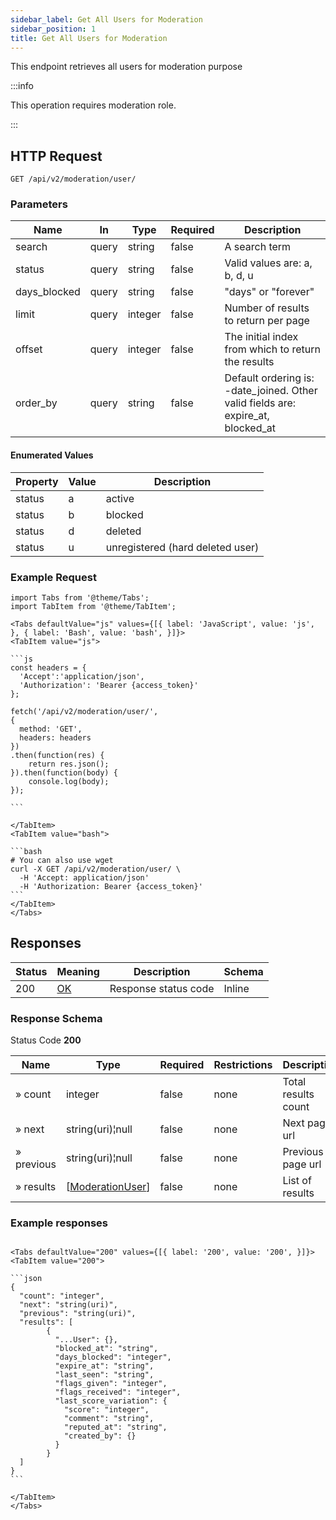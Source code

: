 ```yaml
---
sidebar_label: Get All Users for Moderation
sidebar_position: 1
title: Get All Users for Moderation
---
```


This endpoint retrieves all users for moderation purpose

:::info

This operation requires moderation role.

:::


## HTTP Request

`GET /api/v2/moderation/user/`

### Parameters

|Name|In|Type|Required|Description|
|---|---|---|---|---|
|search|query|string|false|A search term|
|status|query|string|false|Valid values are: a, b, d, u|
|days_blocked|query|string|false|"days" or "forever"|
|limit|query|integer|false|Number of results to return per page|
|offset|query|integer|false|The initial index from which to return the results|
|order_by|query|string|false|Default ordering is: -date_joined. Other valid fields are: expire_at, blocked_at|

#### Enumerated Values

|Property|Value|Description|
|---|---|---|
|status|a|active|
|status|b|blocked|
|status|d|deleted|
|status|u|unregistered (hard deleted user)|

### Example Request

````mdx-code-block
import Tabs from '@theme/Tabs';
import TabItem from '@theme/TabItem';

<Tabs defaultValue="js" values={[{ label: 'JavaScript', value: 'js', }, { label: 'Bash', value: 'bash', }]}>
<TabItem value="js">

```js
const headers = {
  'Accept':'application/json',
  'Authorization': 'Bearer {access_token}'
};

fetch('/api/v2/moderation/user/',
{
  method: 'GET',
  headers: headers
})
.then(function(res) {
    return res.json();
}).then(function(body) {
    console.log(body);
});

```

</TabItem>
<TabItem value="bash">

```bash
# You can also use wget
curl -X GET /api/v2/moderation/user/ \
  -H 'Accept: application/json'
  -H 'Authorization: Bearer {access_token}'
```
</TabItem>
</Tabs>
````

## Responses

|Status|Meaning|Description|Schema|
|---|---|---|---|
|200|[OK](https://tools.ietf.org/html/rfc7231#section-6.3.1)|Response status code|Inline|

### Response Schema

Status Code **200**

|Name|Type|Required|Restrictions|Description|
|---|---|---|---|---|
|» count|integer|false|none|Total results count|
|» next|string(uri)¦null|false|none|Next page url|
|» previous|string(uri)¦null|false|none|Previous page url|
|» results|[[ModerationUser](/docs/apireference/v2/schemas/moderation_user)]|false|none|List of results|

### Example responses


````mdx-code-block

<Tabs defaultValue="200" values={[{ label: '200', value: '200', }]}>
<TabItem value="200">

```json
{
  "count": "integer",
  "next": "string(uri)",
  "previous": "string(uri)",
  "results": [
        {
          "...User": {},
          "blocked_at": "string",
          "days_blocked": "integer",
          "expire_at": "string",
          "last_seen": "string",
          "flags_given": "integer",
          "flags_received": "integer",
          "last_score_variation": {
            "score": "integer",
            "comment": "string",
            "reputed_at": "string",
            "created_by": {}
          }  
        }
  ]
}
```

</TabItem>
</Tabs>
````




